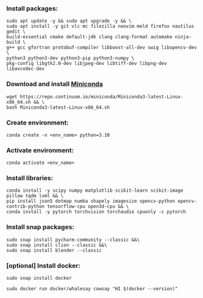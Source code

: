 ### Install packages:
```
sudo apt update -y && sudo apt upgrade -y && \
sudo apt install -y git vlc mc filezilla neovim meld firefox nautilus gedit \
build-essential cmake default-jdk clang clang-format automake ninja-build \
g++ gcc gfortran protobuf-compiler libboost-all-dev swig libopencv-dev \
python3 python3-dev python3-pip python3-numpy \
pkg-config libgtk2.0-dev libjpeg-dev libtiff-dev libpng-dev libavcodec-dev
```

### Download and install [Miniconda](https://docs.conda.io/en/latest/miniconda.html)
```
wget https://repo.continuum.io/miniconda/Miniconda3-latest-Linux-x86_64.sh && \
bash Miniconda3-latest-Linux-x86_64.sh
```

### Create environment:
```
conda create -n <env_name> python=3.10
```

### Activate environment:
```
conda activate <env_name>
```

### Install libraries:
```
conda install -y scipy numpy matplotlib scikit-learn scikit-image pillow tqdm lxml && \
pip install json5 dotmap numba shapely imagesize opencv-python opencv-contrib-python tensorflow-cpu open3d-cpu && \
conda install -y pytorch torchvision torchaudio cpuonly -c pytorch
```

### Install snap packages:
```
sudo snap install pycharm-community --classic &&\
sudo snap install clion --classic &&\
sudo snap install blender --classic
```

### [optional] Install docker:
```
sudo snap install docker
```
```
sudo docker run docker/whalesay cowsay "HI $(docker --version)"
```

